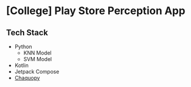 ﻿# [College] Play Store Perception App

## Tech Stack
- Python
  - KNN Model
  - SVM Model
- Kotlin
- Jetpack Compose
- [Chaquopy](https://github.com/chaquo/chaquopy)

